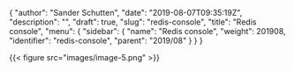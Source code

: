 {
  "author": "Sander Schutten",
  "date": "2019-08-07T09:35:19Z",
  "description": "",
  "draft": true,
  "slug": "redis-console",
  "title": "Redis console",
  "menu": {
    "sidebar": {
      "name": "Redis console",
      "weight": 201908,
      "identifier": "redis-console",
      "parent": "2019/08"
    }
  }
}


{{< figure src="images/image-5.png" >}}

